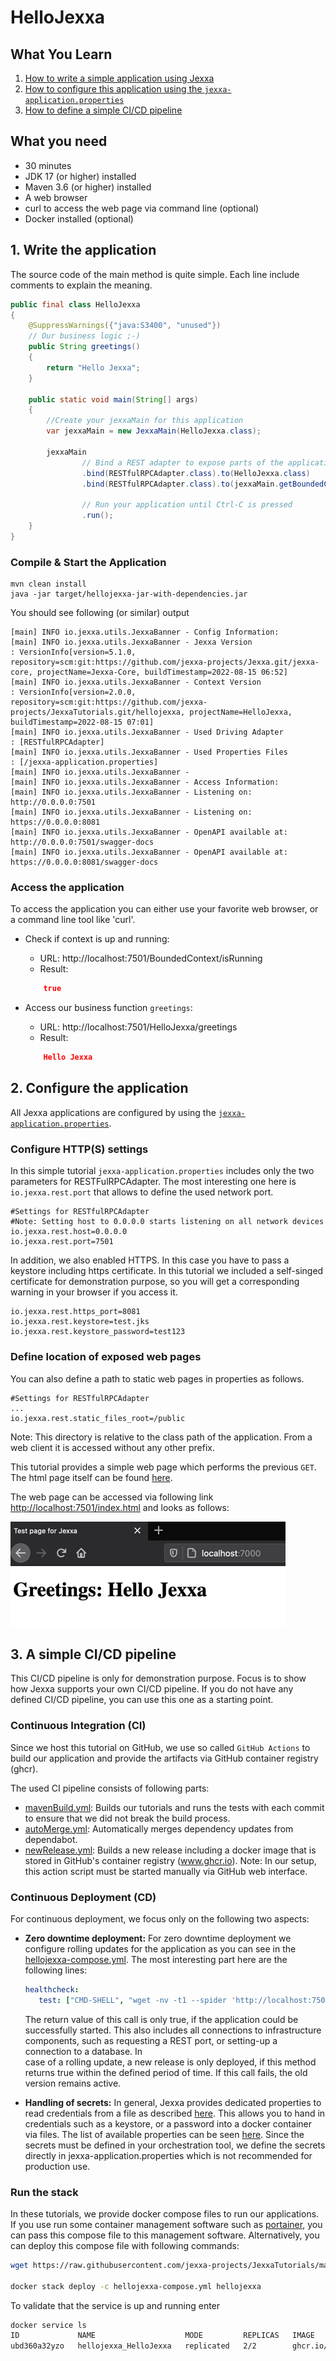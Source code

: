 # HelloJexxa

## What You Learn

1.  [How to write a simple application using Jexxa](#1.-Write-the-application)
2.  [How to configure this application using the `jexxa-application.properties`](#2.-Configure-the-application)
3.  [How to define a simple CI/CD pipeline](#3.-A-simple-CI/CD-pipeline)   

## What you need

*   30 minutes
*   JDK 17 (or higher) installed 
*   Maven 3.6 (or higher) installed
*   A web browser
*   curl to access the web page via command line (optional)
*   Docker installed (optional)

## 1. Write the application

The source code of the main method is quite simple. Each line include comments to explain the meaning.  

```java     
public final class HelloJexxa
{
    @SuppressWarnings({"java:S3400", "unused"})
    // Our business logic ;-)
    public String greetings()
    {
        return "Hello Jexxa";
    }

    public static void main(String[] args)
    {
        //Create your jexxaMain for this application
        var jexxaMain = new JexxaMain(HelloJexxa.class);

        jexxaMain
                // Bind a REST adapter to expose parts of the application
                .bind(RESTfulRPCAdapter.class).to(HelloJexxa.class)               // Get greetings: http://localhost:7501/HelloJexxa/greetings
                .bind(RESTfulRPCAdapter.class).to(jexxaMain.getBoundedContext())  // Get stats: http://localhost:7501/BoundedContext/isRunning

                // Run your application until Ctrl-C is pressed
                .run();
    }
}
```

### Compile & Start the Application
```console                                                          
mvn clean install
java -jar target/hellojexxa-jar-with-dependencies.jar
```
You should see following (or similar) output
```console
[main] INFO io.jexxa.utils.JexxaBanner - Config Information: 
[main] INFO io.jexxa.utils.JexxaBanner - Jexxa Version                  : VersionInfo[version=5.1.0, repository=scm:git:https://github.com/jexxa-projects/Jexxa.git/jexxa-core, projectName=Jexxa-Core, buildTimestamp=2022-08-15 06:52]
[main] INFO io.jexxa.utils.JexxaBanner - Context Version                : VersionInfo[version=2.0.0, repository=scm:git:https://github.com/jexxa-projects/JexxaTutorials.git/hellojexxa, projectName=HelloJexxa, buildTimestamp=2022-08-15 07:01]
[main] INFO io.jexxa.utils.JexxaBanner - Used Driving Adapter           : [RESTfulRPCAdapter]
[main] INFO io.jexxa.utils.JexxaBanner - Used Properties Files          : [/jexxa-application.properties]
[main] INFO io.jexxa.utils.JexxaBanner - 
[main] INFO io.jexxa.utils.JexxaBanner - Access Information: 
[main] INFO io.jexxa.utils.JexxaBanner - Listening on: http://0.0.0.0:7501
[main] INFO io.jexxa.utils.JexxaBanner - Listening on: https://0.0.0.0:8081
[main] INFO io.jexxa.utils.JexxaBanner - OpenAPI available at: http://0.0.0.0:7501/swagger-docs
[main] INFO io.jexxa.utils.JexxaBanner - OpenAPI available at: https://0.0.0.0:8081/swagger-docs

```

### Access the application
To access the application you can either use your favorite web browser, or a command line tool like 'curl'. 

*   Check if context is up and running:
    *   URL: http://localhost:7501/BoundedContext/isRunning
    *   Result:
    ```Json 
        true
    ```
    
*   Access our business function `greetings`:
    *   URL: http://localhost:7501/HelloJexxa/greetings
    *   Result: 
    ```Json 
        Hello Jexxa 
    ```

## 2. Configure the application 
All Jexxa applications are configured by using the [`jexxa-application.properties`](src/main/resources/jexxa-application.properties). 

### Configure HTTP(S) settings 
In this simple tutorial `jexxa-application.properties` includes only the two parameters for RESTFulRPCAdapter.
The most interesting one here is `io.jexxa.rest.port` that allows to define the used network port.

```properties                                                          
#Settings for RESTfulRPCAdapter
#Note: Setting host to 0.0.0.0 starts listening on all network devices 
io.jexxa.rest.host=0.0.0.0
io.jexxa.rest.port=7501
```

In addition, we also enabled HTTPS. In this case you have to pass a keystore including https certificate. 
In this tutorial we included a self-singed certificate for demonstration purpose, so you will
get a corresponding warning in your browser if you access it. 
```properties                                                          
io.jexxa.rest.https_port=8081
io.jexxa.rest.keystore=test.jks
io.jexxa.rest.keystore_password=test123
```


### Define location of exposed web pages
You can also define a path to static web pages in properties as follows. 
```properties                                                          
#Settings for RESTfulRPCAdapter
...
io.jexxa.rest.static_files_root=/public
```

Note: This directory is relative to the class path of the application. From a web client it is accessed without any 
other prefix. 

This tutorial provides a simple web page which performs the previous `GET`. The html page itself can be found 
[here](src/main/resources/public/index.html).

The web page can be accessed via following link [http://localhost:7501/index.html](http://localhost:7501/index.html) and looks as follows: 

![Webpage](images/Webpage.jpg)

## 3. A simple CI/CD pipeline
This CI/CD pipeline is only for demonstration purpose. Focus is to show how Jexxa supports your own CI/CD pipeline. 
If you do not have any defined CI/CD pipeline, you can use this one as a starting point. 

### Continuous Integration (CI) 
Since we host this tutorial on GitHub, we use so called `GitHub Actions` to build our application and provide the 
artifacts via GitHub container registry (ghcr). 

The used CI pipeline consists of following parts: 
* [mavenBuild.yml](../.github/workflows/mavenBuild.yml): Builds our tutorials and runs the tests with each commit to ensure that we did not break the build process. 
* [autoMerge.yml](../.github/workflows/newRelease.yml): Automatically merges dependency updates from dependabot.
* [newRelease.yml](../.github/workflows/newRelease.yml): Builds a new release including a docker image that is stored in GitHub's container registry (www.ghcr.io). Note: In our setup, this action script must be started manually via GitHub web interface. 

### Continuous Deployment (CD)
For continuous deployment, we focus only on the following two aspects: 

* **Zero downtime deployment:** For zero downtime deployment we configure rolling updates for the application as you can see 
  in the [hellojexxa-compose.yml](../deploy/hellojexxa-compose.yml). The most interesting part here are the following lines: 
  ```yml  
  healthcheck:
     test: ["CMD-SHELL", "wget -nv -t1 --spider 'http://localhost:7501/BoundedContext/isRunning/'"]`
  ```
  The return value of this call is only true, if the application could be successfully started. This also includes all 
  connections to infrastructure components, such as requesting a REST port, or setting-up a connection to a database. In  
  case of a rolling update, a new release is only deployed, if this method returns true within the defined period of time.
  If this call fails, the old version remains active. 

* **Handling of secrets:** In general, Jexxa provides dedicated properties to read credentials from a file as described 
  [here](https://jexxa-projects.github.io/Jexxa/jexxa_reference.html#_secrets). This allows you to hand in credentials 
  such as a keystore, or a password into a docker container via files. The list of available properties can be seen 
  [here](https://github.com/jexxa-projects/Jexxa/blob/master/jexxa-web/src/test/resources/jexxa-application.properties). 
  Since the secrets must be defined in your orchestration tool, we define the secrets directly in 
  jexxa-application.properties which is not recommended for production use. 
              
### Run the stack
In these tutorials, we provide docker compose files to run our applications. If you use run some container management 
software such as [portainer](www.portainer.io), you can pass this compose file to this management software. 
Alternatively, you can deploy this compose file with following commands: 

```bash
wget https://raw.githubusercontent.com/jexxa-projects/JexxaTutorials/main/deploy/hellojexxa-compose.yml

docker stack deploy -c hellojexxa-compose.yml hellojexxa 
```

To validate that the service is up and running enter 
```bash
docker service ls
ID             NAME                    MODE         REPLICAS   IMAGE                                                 PORTS
ubd360a32yzo   hellojexxa_HelloJexxa   replicated   2/2        ghcr.io/jexxa-projects/hellojexxa:latest              *:7501->7501/tcp, *:8081->8081/tcp
```
